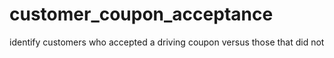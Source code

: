 # customer_coupon_acceptance
 identify customers who accepted a driving coupon versus those that did not
